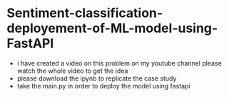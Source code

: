 # Sentiment-classification-deployement-of-ML-model-using-FastAPI

- i have created a video on this problem on my youtube channel please watch the whole video to get the idea 
- please download the ipynb to replicate the case study
- take the main.py in order to deploy the model using fastapi
